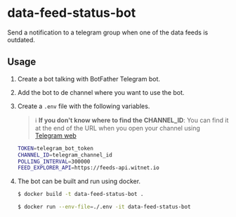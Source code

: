 # data-feed-status-bot

Send a notification to a telegram group when one of the data feeds is outdated.

## Usage

1. Create a bot talking with BotFather Telegram bot.
2. Add the bot to de channel where you want to use the bot.
3. Create a `.env` file with the following variables.

   > :information_source: **If you don't know where to find the CHANNEL_ID**: You can find it at the end of the URL when you open your channel using [Telegram web](https://web.telegram.org)

   ```sh
   TOKEN=telegram_bot_token
   CHANNEL_ID=telegram_channel_id
   POLLING_INTERVAL=300000
   FEED_EXPLORER_API=https://feeds-api.witnet.io
   ```

4. The bot can be built and run using docker.

   ```sh
   $ docker build -t data-feed-status-bot .

   $ docker run --env-file=./.env -it data-feed-status-bot
   ```
